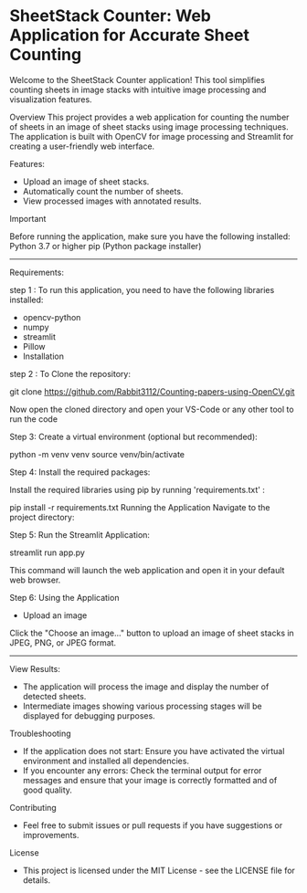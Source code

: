 # SheetStack Counter: Web Application for Accurate Sheet Counting
Welcome to the SheetStack Counter application! This tool simplifies counting sheets in image stacks with intuitive image processing and visualization features.

Overview
This project provides a web application for counting the number of sheets in an image of sheet stacks using image processing techniques. The application is built with OpenCV for image processing and Streamlit for creating a user-friendly web interface.


Features:

* Upload an image of sheet stacks.
* Automatically count the number of sheets.
* View processed images with annotated results.

Important 

Before running the application, make sure you have the following installed:
Python 3.7 or higher
pip (Python package installer)

----------------------------------------------------------------------------------------------------------------------------------------------------------------------------------------------------



Requirements:


step 1 : To run this application, you need to have the following libraries installed:

* opencv-python
* numpy
* streamlit
* Pillow
* Installation





step 2 : To Clone the repository:


  git clone <https://github.com/Rabbit3112/Counting-papers-using-OpenCV.git>

Now open the cloned directory and open your VS-Code or any other tool to run the code







Step 3: Create a virtual environment (optional but recommended):


  python -m venv venv
  source venv/bin/activate  






Step 4: Install the required packages:

Install the required libraries using pip by running 'requirements.txt' :


  pip install -r requirements.txt
  Running the Application
  Navigate to the project directory:







Step 5: Run the Streamlit Application:


  streamlit run app.py

This command will launch the web application and open it in your default web browser.






Step 6: Using the Application

* Upload an image

Click the "Choose an image..." button to upload an image of sheet stacks in JPEG, PNG, or JPEG format.



---------------------------------------------------------------------------------------------------------------------------------------------------------------------------


View Results:

* The application will process the image and display the number of detected sheets.
* Intermediate images showing various processing stages will be displayed for debugging purposes.

Troubleshooting

* If the application does not start: Ensure you have activated the virtual environment and installed all dependencies.
* If you encounter any errors: Check the terminal output for error messages and ensure that your image is correctly formatted and of good quality.


Contributing

* Feel free to submit issues or pull requests if you have suggestions or improvements.


License
* This project is licensed under the MIT License - see the LICENSE file for details.

